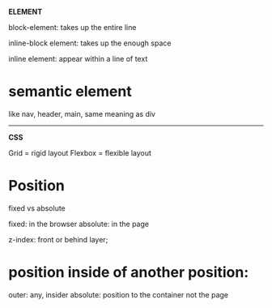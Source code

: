 **ELEMENT**

block-element: takes up the entire line

inline-block element: takes up the enough space

inline element: appear within a line of text

# semantic element

like nav, header, main, same meaning as div

---

**CSS**

Grid = rigid layout
Flexbox = flexible layout

# Position

fixed vs absolute

fixed: in the browser
absolute: in the page

z-index: front or behind layer;

# position inside of another position:

outer: any, insider absolute: position to the container not the page
